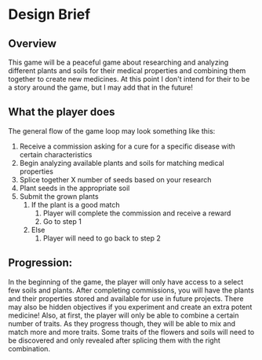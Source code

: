 # Design Brief

## Overview

This game will be a peaceful game about researching and analyzing different plants
and soils for their medical properties and combining them together to create new
medicines. At this point I don't intend for their to be a story around the game,
but I may add that in the future!

## What the player does

The general flow of the game loop may look something like this:

1. Receive a commission asking for a cure for a specific disease with certain characteristics
2. Begin analyzing available plants and soils for matching medical properties
3. Splice together X number of seeds based on your research
4. Plant seeds in the appropriate soil
5. Submit the grown plants
   1. If the plant is a good match
      1. Player will complete the commission and receive a reward
      2. Go to step 1
   2. Else
      1. Player will need to go back to step 2

## Progression:

In the beginning of the game, the player will only have access to a select few soils and plants.
After completing commissions, you will have the plants and their properties stored and available
for use in future projects. There may also be hidden objectives if you experiment and create an
extra potent medicine! Also, at first, the player will only be able to combine a certain number of traits.
As they progress though, they will be able to mix and match more and more traits. Some traits of the
flowers and soils will need to be discovered and only revealed after splicing them with the right
combination.